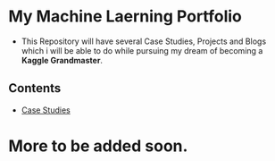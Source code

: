 # My Machine Laerning Portfolio
- This Repository will have several Case Studies, Projects and Blogs which i will be able to do while pursuing my dream of becoming a **Kaggle Grandmaster**.
## Contents
  - [Case Studies](https://github.com/d4rk-lucif3r/ML-Portfolio/tree/main/Case_Studies)

# More to be added soon.
